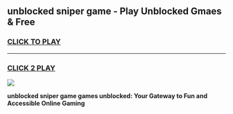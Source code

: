 
## unblocked sniper game - Play Unblocked Gmaes & Free
<h3>
<a href="https://news.freeplayer.one?title=unblocked_sniper_game&ref=23F">CLICK TO PLAY</a></h3>
<hr>

<h3>
<a href="https://news.freeplayer.one?title=unblocked_sniper_game&ref=23F">CLICK 2 PLAY</a>
  
</h3>

<a href="https://news.freeplayer.one?title=unblocked_sniper_game&ref=23F/"><img src="https://clearcache.store/games.png"></a>


**unblocked sniper game games unblocked: Your Gateway to Fun and Accessible Online Gaming**
